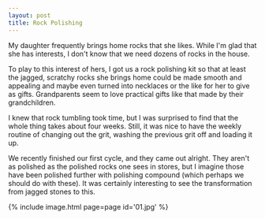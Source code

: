 ```yaml
---
layout: post
title: Rock Polishing
---
```

My daughter frequently brings home rocks that she likes. While I'm glad that she
has interests, I don't know that we need dozens of rocks in the house.

To play to this interest of hers, I got us a rock polishing kit so that at least
the jagged, scratchy rocks she brings home could be made smooth and appealing
and maybe even turned into necklaces or the like for her to give as gifts.
Grandparents seem to love practical gifts like that made by their grandchildren.

I knew that rock tumbling took time, but I was surprised to find that the whole
thing takes about four weeks. Still, it was nice to have the weekly routine of
changing out the grit, washing the previous grit off and loading it up.

We recently finished our first cycle, and they came out alright. They aren't as
polished as the polished rocks one sees in stores, but I imagine those have been
polished further with polishing compound (which perhaps we should do with
these). It was certainly interesting to see the transformation from jagged
stones to this.

{% include image.html page=page id='01.jpg' %}
